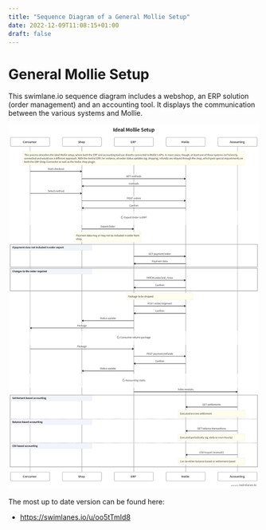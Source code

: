 ```yaml
---
title: "Sequence Diagram of a General Mollie Setup"
date: 2022-12-09T11:08:15+01:00
draft: false
---
```


# General Mollie Setup
This swimlane.io sequence diagram includes a webshop, an ERP solution (order management) and an accounting tool. It displays the communication between the various systems and Mollie. 

![](/images/ideal-mollie-setup.png)

The most up to date version can be found here:
* https://swimlanes.io/u/oo5tTmId8